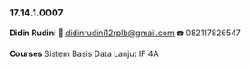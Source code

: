 ### 17.14.1.0007
**Didin Rudini**
:email: didinrudini12rplb@gmail.com
:telephone: 082117826547

**Courses**
Sistem Basis Data Lanjut IF 4A
